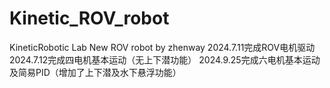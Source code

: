 # Kinetic_ROV_robot
KineticRobotic Lab New ROV robot by zhenway
2024.7.11完成ROV电机驱动
2024.7.12完成四电机基本运动（无上下潜功能）
2024.9.25完成六电机基本运动及简易PID（增加了上下潜及水下悬浮功能）
